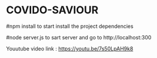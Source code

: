 # COVIDO-SAVIOUR


#npm install
to start install the project dependencies

#node server.js
to sart server and go to http://localhost:300

Youutube video link : https://youtu.be/7s50LpAH9k8
